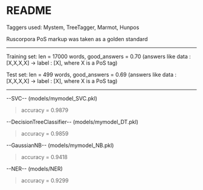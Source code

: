 # README

Taggers used: Mystem, TreeTagger, Marmot, Hunpos

Ruscorpora PoS markup was taken as a golden standard

---

Training set: len = 17000 words, good_answers = 0.70 (answers like data : [X,X,X,X] -> label : [X], where X is a PoS tag)

Test set: len = 499 words, good_answers = 0.69 (answers like data : [X,X,X,X] -> label : [X], where X is a PoS tag)

---

--SVC-- (models/mymodel_SVC.pkl)
>accuracy = 0.9879 

--DecisionTreeClassifier-- (models/mymodel_DT.pkl)
>accuracy = 0.9859 

--GaussianNB-- (models/mymodel_NB.pkl)
>accuracy = 0.9418 

--NER-- (models/NER)
>accuracy = 0.9299
